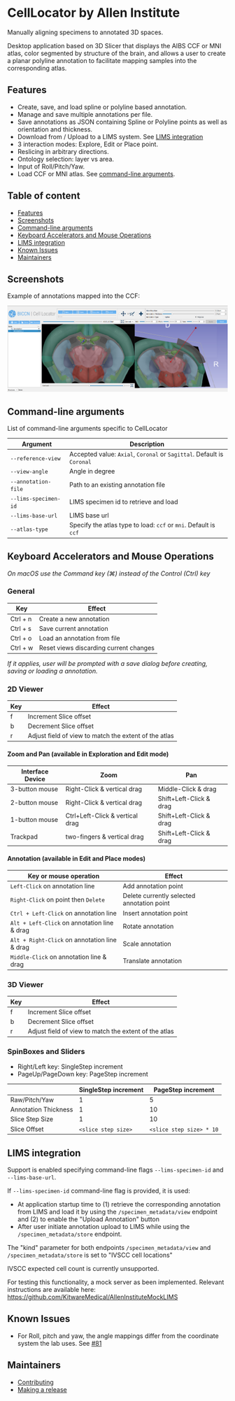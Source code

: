 CellLocator by Allen Institute
==============================

Manually aligning specimens to annotated 3D spaces.

Desktop  application based on 3D Slicer that displays the AIBS CCF or MNI atlas, color segmented
by structure of the brain, and allows a user to create a planar polyline annotation to
facilitate mapping samples into the corresponding atlas.

## Features

* Create, save, and load spline or polyline based annotation.
* Manage and save multiple annotations per file.
* Save annotations as JSON containing Spline or Polyline points as well
  as orientation and thickness.
* Download from / Upload to a LIMS system. See [LIMS integration](#lims-integration)
* 3 interaction modes: Explore, Edit or Place point.
* Reslicing in arbitrary directions.
* Ontology selection: layer vs area.
* Input of Roll/Pitch/Yaw.
* Load CCF or MNI atlas. See [command-line arguments](#command-line-arguments).

## Table of content

* [Features](#features)
* [Screenshots](#screenshots)
* [Command-line arguments](#command-line-arguments)
* [Keyboard Accelerators and Mouse Operations](#keyboard-accelerators-and-mouse-operations)
* [LIMS integration](#lims-integration)
* [Known Issues](#known-issues)
* [Maintainers](#maintainers)

## Screenshots

Example of annotations mapped into the CCF:

![CellLocator by Allen Institute](Documentation/Images/cell-locator-ccf-ui.png?raw=true)

## Command-line arguments

List of command-line arguments specific to CellLocator

| Argument             | Description                                                            |
|----------------------|------------------------------------------------------------------------|
| `--reference-view`   | Accepted value: `Axial`, `Coronal` or `Sagittal`. Default is `Coronal` |                       |
| `--view-angle`       | Angle in degree                                                        |
| `--annotation-file`  | Path to an existing annotation file                                    |
| `--lims-specimen-id` | LIMS specimen id to retrieve and load                                  |
| `--lims-base-url`    | LIMS base url                                                          |
| `--atlas-type`       | Specify the atlas type to load: `ccf` or `mni`. Default is `ccf`       |

## Keyboard Accelerators and Mouse Operations

_On macOS use the Command key (⌘) instead of the Control (Ctrl) key_

### General

| Key      | Effect                                 |
|----------|----------------------------------------|
| Ctrl + n | Create a new annotation                |
| Ctrl + s | Save current annotation                |
| Ctrl + o | Load an annotation from file           |
| Ctrl + w | Reset views discarding current changes |

_If it applies, user will be prompted with a save dialog before creating, saving
or loading a annotation._


### 2D Viewer

| Key                             | Effect                                                   |
|---------------------------------|----------------------------------------------------------|
| f                               | Increment Slice offset                                   |
| b                               | Decrement Slice offset                                   |
| r                               | Adjust field of view to match the extent of the atlas    |


#### Zoom and Pan (available in Exploration and Edit mode)

| Interface Device                | Zoom                             | Pan                       |
|---------------------------------|----------------------------------|---------------------------|
| 3-button mouse                  | Right-Click & vertical drag      | Middle-Click & drag       |
| 2-button mouse                  | Right-Click & vertical drag      | Shift+Left-Click & drag   |
| 1-button mouse                  | Ctrl+Left-Click & vertical drag  | Shift+Left-Click & drag   |
| Trackpad                        | two-fingers & vertical drag      | Shift+Left-Click & drag   |


#### Annotation (available in Edit and Place modes)

| Key or mouse operation                        | Effect                                         |
|-----------------------------------------------|------------------------------------------------|
| `Left-Click` on annotation line               | Add annotation point                           |
| `Right-Click` on point then `Delete`          | Delete currently selected annotation point     |
| `Ctrl + Left-Click` on annotation line        | Insert annotation point                        |
| `Alt + Left-Click` on annotation line & drag  | Rotate annotation                              |
| `Alt + Right-Click` on annotation line & drag | Scale annotation                               |
| `Middle-Click` on annotation line & drag      | Translate annotation                           |



### 3D Viewer


| Key                             | Effect                                                   |
|---------------------------------|----------------------------------------------------------|
| f                               | Increment Slice offset                                   |
| b                               | Decrement Slice offset                                   |
| r                               | Adjust field of view to match the extent of the atlas    |

### SpinBoxes and Sliders

* Right/Left key: SingleStep increment
* PageUp/PageDown key: PageStep increment

|                       | SingleStep increment | PageStep increment       |
|-----------------------|----------------------|--------------------------|
| Raw/Pitch/Yaw         | 1                    | 5                        |
| Annotation Thickness  | 1                    | 10                       |
| Slice Step Size       | 1                    | 10                       |
| Slice Offset          | `<slice step size>`  | `<slice step size> * 10` |

## LIMS integration

Support is enabled specifying command-line flags `--lims-specimen-id` and `--lims-base-url`.

If `--lims-specimen-id` command-line flag is provided, it is used:
* At application startup time to (1) retrieve the corresponding annotation from LIMS and
  load it by using the `/specimen_metadata/view` endpoint and (2) to enable the "Upload Annotation" button
* After user initiate annotation upload to LIMS while using the `/specimen_metadata/store` endpoint.

The "kind" parameter for both  endpoints `/specimen_metadata/view` and `/specimen_metadata/store`
is set to "IVSCC cell locations"

IVSCC expected cell count is currently unsupported.

For testing this functionality, a mock server as been implemented. Relevant instructions
are available here: https://github.com/KitwareMedical/AllenInstituteMockLIMS

## Known Issues

* For Roll, pitch and yaw, the angle mappings differ from the coordinate system the lab uses. See [#81](https://github.com/BICCN/cell-locator/issues/81)

## Maintainers

* [Contributing](CONTRIBUTING.md)
* [Making a release](MAINTAINERS.md#making-a-release)
